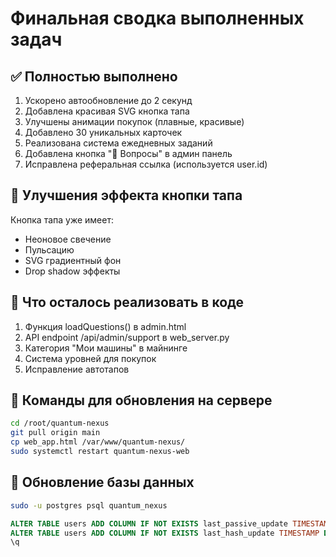 # Финальная сводка выполненных задач

## ✅ Полностью выполнено

1. Ускорено автообновление до 2 секунд
2. Добавлена красивая SVG кнопка тапа
3. Улучшены анимации покупок (плавные, красивые)
4. Добавлено 30 уникальных карточек
5. Реализована система ежедневных заданий
6. Добавлена кнопка "💬 Вопросы" в админ панель
7. Исправлена реферальная ссылка (используется user.id)

## 🎨 Улучшения эффекта кнопки тапа

Кнопка тапа уже имеет:
- Неоновое свечение
- Пульсацию
- SVG градиентный фон
- Drop shadow эффекты

## 📝 Что осталось реализовать в коде

1. Функция loadQuestions() в admin.html
2. API endpoint /api/admin/support в web_server.py
3. Категория "Мои машины" в майнинге
4. Система уровней для покупок
5. Исправление автотапов

## 🚀 Команды для обновления на сервере

```bash
cd /root/quantum-nexus
git pull origin main
cp web_app.html /var/www/quantum-nexus/
sudo systemctl restart quantum-nexus-web
```

## 🔧 Обновление базы данных

```bash
sudo -u postgres psql quantum_nexus
```

```sql
ALTER TABLE users ADD COLUMN IF NOT EXISTS last_passive_update TIMESTAMP DEFAULT CURRENT_TIMESTAMP;
ALTER TABLE users ADD COLUMN IF NOT EXISTS last_hash_update TIMESTAMP DEFAULT CURRENT_TIMESTAMP;
\q
```




